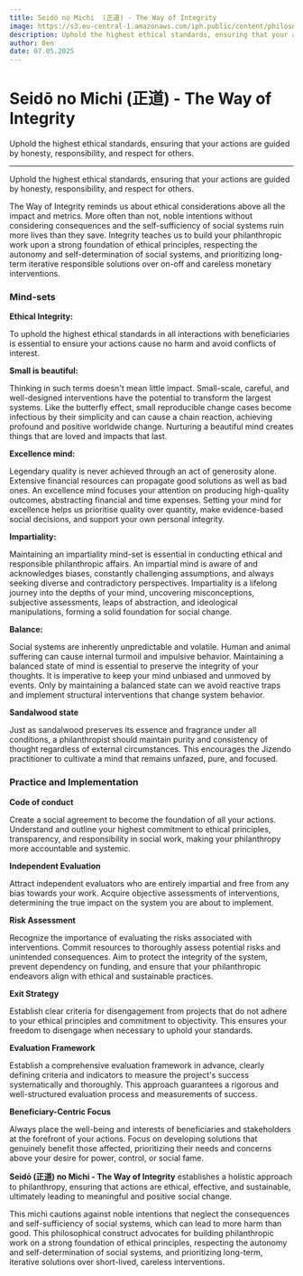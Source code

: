 ```yaml
---
title: Seidō no Michi  (正道) - The Way of Integrity
image: https://s3.eu-central-1.amazonaws.com/iph.public/content/philosophy/4f0c66ef-f659-4167-b8b5-13ebf2439974.png
description: Uphold the highest ethical standards, ensuring that your actions are guided by honesty, responsibility, and respect for others.
author: 0en
date: 07.05.2025
---
```


# Seidō no Michi (正道) - The Way of Integrity

Uphold the highest ethical standards, ensuring that your actions are guided by honesty, responsibility, and respect for others.

---

Uphold the highest ethical standards, ensuring that your actions are guided by honesty, responsibility, and respect for others.

The Way of Integrity reminds us about ethical considerations above all the impact and metrics. More often than not, noble intentions without considering consequences and the self-sufficiency of social systems ruin more lives than they save. Integrity teaches us to build your philanthropic work upon a strong foundation of ethical principles, respecting the autonomy and self-determination of social systems, and prioritizing long-term iterative responsible solutions over on-off and careless monetary interventions.

### Mind-sets

**Ethical Integrity:**

To uphold the highest ethical standards in all interactions with beneficiaries is essential to ensure your actions cause no harm and avoid conflicts of interest.

**Small is beautiful:**

Thinking in such terms doesn't mean little impact. Small-scale, careful, and well-designed interventions have the potential to transform the largest systems. Like the butterfly effect, small reproducible change cases become infectious by their simplicity and can cause a chain reaction, achieving profound and positive worldwide change. Nurturing a beautiful mind creates things that are loved and impacts that last.

**Excellence mind:**

Legendary quality is never achieved through an act of generosity alone. Extensive financial resources can propagate good solutions as well as bad ones. An excellence mind focuses your attention on producing high-quality outcomes, abstracting financial and time expenses. Setting your mind for excellence helps us prioritise quality over quantity, make evidence-based social decisions, and support your own personal integrity.

**Impartiality:**

Maintaining an impartiality mind-set is essential in conducting ethical and responsible philanthropic affairs. An impartial mind is aware of and acknowledges biases, constantly challenging assumptions, and always seeking diverse and contradictory perspectives. Impartiality is a lifelong journey into the depths of your mind, uncovering misconceptions, subjective assessments, leaps of abstraction, and ideological manipulations, forming a solid foundation for social change.

**Balance:**

Social systems are inherently unpredictable and volatile. Human and animal suffering can cause internal turmoil and impulsive behavior. Maintaining a balanced state of mind is essential to preserve the integrity of your thoughts. It is imperative to keep your mind unbiased and unmoved by events. Only by maintaining a balanced state can we avoid reactive traps and implement structural interventions that change system behavior.

**Sandalwood state**

Just as sandalwood preserves its essence and fragrance under all conditions, a philanthropist should maintain purity and consistency of thought regardless of external circumstances. This encourages the Jizendo practitioner to cultivate a mind that remains unfazed, pure, and focused.

### Practice and Implementation

**Code of conduct**

Create a social agreement to become the foundation of all your actions. Understand and outline your highest commitment to ethical principles, transparency, and responsibility in social work, making your philanthropy more accountable and systemic.

**Independent Evaluation**

Attract independent evaluators who are entirely impartial and free from any bias towards your work. Acquire objective assessments of interventions, determining the true impact on the system you are about to implement.

**Risk Assessment**

Recognize the importance of evaluating the risks associated with interventions. Commit resources to thoroughly assess potential risks and unintended consequences. Aim to protect the integrity of the system, prevent dependency on funding, and ensure that your philanthropic endeavors align with ethical and sustainable practices.

**Exit Strategy**

Establish clear criteria for disengagement from projects that do not adhere to your ethical principles and commitment to objectivity. This ensures your freedom to disengage when necessary to uphold your standards.

**Evaluation Framework**

Establish a comprehensive evaluation framework in advance, clearly defining criteria and indicators to measure the project's success systematically and thoroughly. This approach guarantees a rigorous and well-structured evaluation process and measurements of success.

**Beneficiary-Centric Focus**

Always place the well-being and interests of beneficiaries and stakeholders at the forefront of your actions. Focus on developing solutions that genuinely benefit those affected, prioritizing their needs and concerns above your desire for power, control, or social fame.

**Seidō (正道) no Michi - The Way of Integrity** establishes a holistic approach to philanthropy, ensuring that actions are ethical, effective, and sustainable, ultimately leading to meaningful and positive social change.

This michi cautions against noble intentions that neglect the consequences and self-sufficiency of social systems, which can lead to more harm than good. This philosophical construct advocates for building philanthropic work on a strong foundation of ethical principles, respecting the autonomy and self-determination of social systems, and prioritizing long-term, iterative solutions over short-lived, careless interventions.
